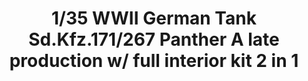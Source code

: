 ---
layout: product
title: "1/35 WWII German Tank  Sd.Kfz.171/267 Panther A late production w/ full interior kit 2 in 1"
price: "6500" 
desc: "Maketa"
img_path: "/assets/img/TAKO2099.jpg"
brand: "N/A"
available: false
special_offer: false
new: false
soon: false
cat: "010000"
subcat: "010200"
subsubcat: "0N/A"
sifra: "TAKO2099"
popular: false
---